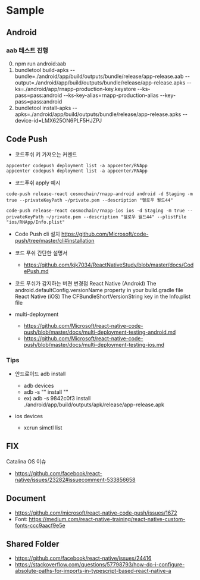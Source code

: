 # Sample

## Android

### aab 테스트 진행

0. npm run android:aab
1. bundletool build-apks --bundle=./android/app/build/outputs/bundle/release/app-release.aab --output=./android/app/build/outputs/bundle/release/app-release.apks --ks=./android/app/rnapp-production-key.keystore --ks-pass=pass:android --ks-key-alias=rnapp-production-alias --key-pass=pass:android
2. bundletool install-apks --apks=./android/app/build/outputs/bundle/release/app-release.apks --device-id=LMX625ON6PLF5HJZPJ

## Code Push

- 코드푸쉬 키 가져오는 커멘드

```
appcenter codepush deployment list -a appcenter/RNApp
appcenter codepush deployment list -a appcenter/RNApp
```

- 코드푸쉬 apply 예시

```
code-push release-react cosmochain/rnapp-android android -d Staging -m true --privateKeyPath ~/private.pem --description "헬로우 월드44"

code-push release-react cosmochain/rnapp-ios ios -d Staging -m true --privateKeyPath ~/private.pem --description "헬로우 월드44" --plistFile "ios/RNApp/Info.plist"
```

- Code Push cli 설치 https://github.com/Microsoft/code-push/tree/master/cli#installation
- 코드 푸쉬 간단한 설명서
  - https://github.com/kjk7034/ReactNativeStudy/blob/master/docs/CodePush.md
- 코드 푸쉬가 감지하는 버젼 변경점
  React Native (Android) The android.defaultConfig.versionName property in your build.gradle file
  React Native (iOS) The CFBundleShortVersionString key in the Info.plist file

- multi-deployment
  - https://github.com/Microsoft/react-native-code-push/blob/master/docs/multi-deployment-testing-android.md
  - https://github.com/Microsoft/react-native-code-push/blob/master/docs/multi-deployment-testing-ios.md


### Tips
- 안드로이드 adb install
  - adb devices
  - adb -s "<deviceIDfromlist>" install "<path-to-apk>"
   - ex) adb -s 9842c0f3 install ./android/app/build/outputs/apk/release/app-release.apk

- ios devices
  - xcrun simctl list

## FIX

Catalina OS 이슈
- https://github.com/facebook/react-native/issues/23282#issuecomment-533856658

## Document
- https://github.com/microsoft/react-native-code-push/issues/1672
- Font: https://medium.com/react-native-training/react-native-custom-fonts-ccc9aacf9e5e

## Shared Folder
- https://github.com/facebook/react-native/issues/24416
- https://stackoverflow.com/questions/57798793/how-do-i-configure-absolute-paths-for-imports-in-typescript-based-react-native-a